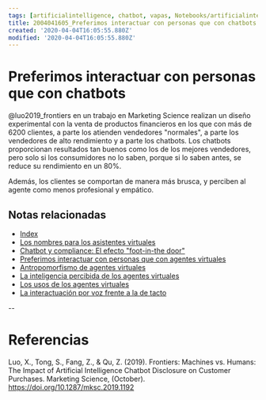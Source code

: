 ```yaml
---
tags: [artificialintelligence, chatbot, vapas, Notebooks/artificialintelligence, virtualagents, body, efectiveness]
title: 2004041605_Preferimos interactuar con personas que con chatbots 
created: '2020-04-04T16:05:55.880Z'
modified: '2020-04-04T16:05:55.880Z'
---
```


# Preferimos interactuar con personas que con chatbots 

@luo2019_frontiers en un trabajo en Marketing Science realizan un diseño experimental con la venta de productos financieros en los que con más de 6200 clientes, a parte los atienden vendedores "normales", a parte los vendedores de alto rendimiento y a parte los chatbots. Los chatbots proporcionan resultados tan buenos como los de los mejores vendedores, pero solo si los consumidores no lo saben, porque si lo saben antes, se reduce su rendimiento en un 80%.

Además, los clientes se comportan de manera más brusca, y perciben al agente como menos profesional y empático.


## Notas relacionadas

- [Index](_2003101705_index.md)
- [Los nombres para los asistentes virtuales](2004030718_nombresasistentesvirtuales.md)
- [Chatbot y compliance: El efecto "foot-in-the door"](2003241149_chatbots_footinthedoor_y_compliance.md)
- [Preferimos interactuar con personas que con agentes virtuales](2004041604_preferimos_comprar_personas_chatbot.md)
- [Antropomorfismo de agentes virtuales](2004060734_antropomorfismo_vapas.md)
- [La inteligencia percibida de los agentes virtuales](2004060750_inteligencia_percibida_agentes_virtuales.md)
- [Los usos de los agentes virtuales](2004060821_usos_virtual_agents_sistemas_duales.md)
- [La interactuación por voz frente a la de tacto](2004051647_effect_voice_interactions.md)

--

# Referencias

Luo, X., Tong, S., Fang, Z., & Qu, Z. (2019). Frontiers: Machines vs. Humans: The Impact of Artificial Intelligence Chatbot Disclosure on Customer Purchases. Marketing Science, (October). https://doi.org/10.1287/mksc.2019.1192